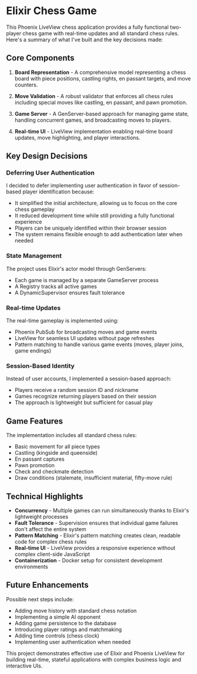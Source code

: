 # Elixir Chess Game

This Phoenix LiveView chess application provides a fully functional two-player chess game with real-time updates and all standard chess rules. Here's a summary of what I've built and the key decisions made:

## Core Components

1. **Board Representation** - A comprehensive model representing a chess board with piece positions, castling rights, en passant targets, and move counters.

2. **Move Validation** - A robust validator that enforces all chess rules including special moves like castling, en passant, and pawn promotion.

3. **Game Server** - A GenServer-based approach for managing game state, handling concurrent games, and broadcasting moves to players.

4. **Real-time UI** - LiveView implementation enabling real-time board updates, move highlighting, and player interactions.

## Key Design Decisions

### Deferring User Authentication

I decided to defer implementing user authentication in favor of session-based player identification because:

- It simplified the initial architecture, allowing us to focus on the core chess gameplay
- It reduced development time while still providing a fully functional experience
- Players can be uniquely identified within their browser session
- The system remains flexible enough to add authentication later when needed

### State Management

The project uses Elixir's actor model through GenServers:
- Each game is managed by a separate GameServer process
- A Registry tracks all active games
- A DynamicSupervisor ensures fault tolerance

### Real-time Updates

The real-time gameplay is implemented using:
- Phoenix PubSub for broadcasting moves and game events
- LiveView for seamless UI updates without page refreshes
- Pattern matching to handle various game events (moves, player joins, game endings)

### Session-Based Identity

Instead of user accounts, I implemented a session-based approach:
- Players receive a random session ID and nickname
- Games recognize returning players based on their session
- The approach is lightweight but sufficient for casual play

## Game Features

The implementation includes all standard chess rules:
- Basic movement for all piece types
- Castling (kingside and queenside)
- En passant captures
- Pawn promotion
- Check and checkmate detection
- Draw conditions (stalemate, insufficient material, fifty-move rule)

## Technical Highlights

- **Concurrency** - Multiple games can run simultaneously thanks to Elixir's lightweight processes
- **Fault Tolerance** - Supervision ensures that individual game failures don't affect the entire system
- **Pattern Matching** - Elixir's pattern matching creates clean, readable code for complex chess rules
- **Real-time UI** - LiveView provides a responsive experience without complex client-side JavaScript
- **Containerization** - Docker setup for consistent development environments

## Future Enhancements

Possible next steps include:
- Adding move history with standard chess notation
- Implementing a simple AI opponent
- Adding game persistence to the database
- Introducing player ratings and matchmaking
- Adding time controls (chess clock)
- Implementing user authentication when needed

This project demonstrates effective use of Elixir and Phoenix LiveView for building real-time, stateful applications with complex business logic and interactive UIs.